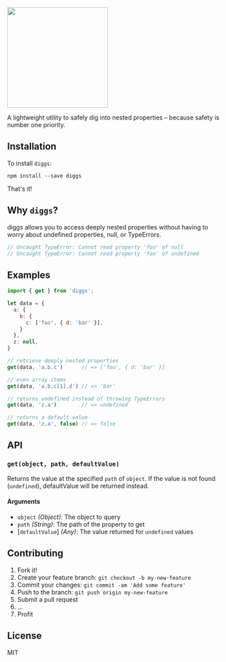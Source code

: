 <img src="https://cloud.githubusercontent.com/assets/2100222/22677661/6f18c278-ecc2-11e6-8f71-d201c4265d27.png" width="233">

A lightweight utility to safely dig into nested properties – because safety is number one priority.

## Installation

To install `diggs`:

```
npm install --save diggs
```

That's it!

## Why `diggs`?

diggs allows you to access deeply nested properties  without having to worry about undefined properties, null, or TypeErrors.

```javascript
// Uncaught TypeError: Cannot read property 'foo' of null
// Uncaught TypeError: Cannot read property 'foo' of undefined
```

## Examples

```javascript
import { get } from 'diggs';

let data = {
  a: {
    b: {
      c: ['foo', { d: 'bar' }],
    }
  },
  z: null,
}

// retrieve deeply nested properties
get(data, 'a.b.c')      // => ['foo', { d: 'bar' }]

// even array items
get(data, 'a.b.c[1].d') // => 'bar'

// returns undefined instead of throwing TypeErrors
get(data, 'z.a')        // => undefined

// returns a default value
get(data, 'z.a', false) // => false
```

## API

### `get(object, path, defaultValue)`

Returns the value at the specified `path` of `object`. If the value is not found (`undefined`), defaultValue will be returned instead.

#### Arguments

* `object` *(Object)*: The object to query
* `path` *(String)*: The path of the property to get
* [`defaultValue`] *(Any)*: The value returned for `undefined` values

## Contributing

1. Fork it!
2. Create your feature branch: `git checkout -b my-new-feature`
3. Commit your changes: `git commit -am 'Add some feature'`
4. Push to the branch: `git push origin my-new-feature`
5. Submit a pull request
6. ...
7. Profit

## License

MIT
